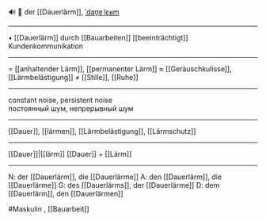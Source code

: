 🔊 🔵 der [[Dauerlärm]], [ˈdaʊ̯ɐˌlɛʁm](https://youglish.com/pronounce/Dauerlärm/german)

---
•	[[Dauerlärm]] durch [[Bauarbeiten]] [[beeinträchtigt]] Kundenkommunikation

---
= [[anhaltender Lärm]], [[permanenter Lärm]]
≈ [[Geräuschkulisse]], [[Lärmbelästigung]]
≠ [[Stille]], [[Ruhe]]

---
constant noise, persistent noise  
постоянный шум, непрерывный шум

---
[[Dauer]], [[lärmen]], [[Lärmbelästigung]], [[Lärmschutz]]

---
[[Dauer]]|[[lärm]]
[[Dauer]] + [[Lärm]]


---
N: der [[Dauerlärm]], die [[Dauerlärme]]
A: den [[Dauerlärm]], die [[Dauerlärme]]
G: des [[Dauerlärms]], der [[Dauerlärme]]
D: dem [[Dauerlärm]], den [[Dauerlärmen]]


#Maskulin , [[Bauarbeit]]